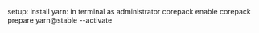 setup:
install yarn:
in terminal as administrator
corepack enable
corepack prepare yarn@stable --activate
